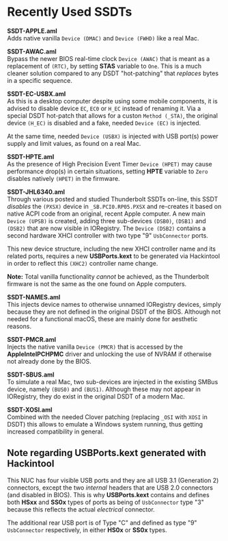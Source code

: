 # Recently Used SSDTs

**SSDT-APPLE.aml**<br/>
Adds native vanilla `Device (DMAC)` and `Device (FWHD)` like a real Mac.

**SSDT-AWAC.aml**<br/>
Bypass the newer BIOS real-time clock `Device (AWAC)` that is meant as a replacement of `(RTC)`, by setting **STAS** variable to `One`. This is a much cleaner solution compared to any DSDT "hot-patching" that _replaces_ bytes in a specific sequence.

**SSDT-EC-USBX.aml**<br/>
As this is a desktop computer despite using some mobile components, it is advised to disable device `EC`, `EC0` or `H_EC` instead of renaming it. Via a special DSDT hot-patch that allows for a custon `Method (_STA)`, the original device `(H_EC)` is disabled and a fake, needed `Device (EC)` is injected.

At the same time, needed `Device (USBX)` is injected with USB port(s) power supply and limit values, as found on a real Mac.

**SSDT-HPTE.aml**<br/>
As the presence of High Precision Event Timer `Device (HPET)` may cause performance drop(s) in certain situations, setting **HPTE** variable to `Zero` disables natively `(HPET)` in the firmware.

**SSDT-JHL6340.aml**<br/>
Through various posted and studied Thunderbolt SSDTs on-line, this SSDT _disables_ the `(PXSX)` device in `_SB.PCI0.RP05.PXSX` and re-creates it based on native ACPI code from an original, recent Apple computer. A new main `Device (UPSB)` is created, adding three sub-devices `(DSB0)`, `(DSB1)` and `(DSB2)` that are now visible in IORegistry. The `Device (DSB2)` contains a second hardware XHCI controller with two type "9" `UsbConnector` ports.

This new device structure, including the new XHCI controller name and its related ports, requires a new **USBPorts.kext** to be generated via Hackintool in order to reflect this `(XHC2)` controller name change.

**Note:** Total vanilla functionality _cannot_ be achieved, as the Thunderbolt firmware is not the same as the one found on Apple computers.

**SSDT-NAMES.aml**<br/>
This injects device names to otherwise unnamed IORegistry devices, simply because they are not defined in the original DSDT of the BIOS. Although not needed for a functional macOS, these are mainly done for aesthetic reasons.

**SSDT-PMCR.aml**<br/>
Injects the native vanilla `Device (PMCR)` that is accessed by the **AppleIntelPCHPMC** driver and unlocking the use of NVRAM if otherwise not already done by the BIOS.

**SSDT-SBUS.aml**<br/>
To simulate a real Mac, two sub-devices are injected in the existing SMBus device, namely `(BUS0)` and `(BUS1)`. Although these may not appear in IORegistry, they do exist in the original DSDT of a modern Mac.

**SSDT-XOSI.aml**<br/>
Combined with the needed Clover patching (replacing `_OSI` with `XOSI` in DSDT) this allows to emulate a Windows system running, thus getting increased compatibility in general.

## Note regarding USBPorts.kext generated with Hackintool

This NUC has four visible USB ports and they are all USB 3.1 (Generation 2) connectors, except the two *internal* headers that are USB 2.0 connectors (and disabled in BIOS). This is why **USBPorts.kext** contains and defines both **HSxx** and **SS0x** types of ports as being of `UsbConnector` type "3" because this reflects the actual *electrical* connector.

The additional rear USB port is of Type "C" and defined as type "9" `UsbConnector` respectively, in either **HS0x** or **SS0x** types.
